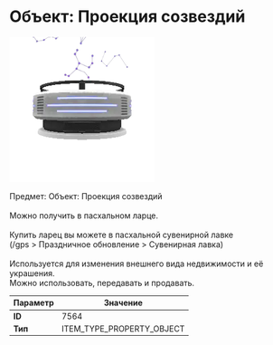 # Объект: Проекция созвездий

![Item Image](../img/7564.webp?raw=true)

Предмет: Объект: Проекция созвездий<br><br>Можно получить в пасхальном ларце.<br><br>Купить ларец вы можете в пасхальной сувенирной лавке<br>(/gps > Праздничное обновление > Сувенирная лавка)<br><br>Используется для изменения внешнего вида недвижимости и её украшения.<br>Можно использовать, передавать и продавать.


| Параметр | Значение |
|----------|----------|
| **ID** | 7564 |
| **Тип** | ITEM_TYPE_PROPERTY_OBJECT |

